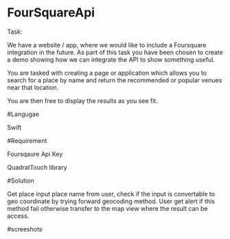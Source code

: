 # FourSquareApi

Task: 

We have a website / app, where we would like to include a Foursquare integration in the future. As part of this task you have been chosen to create a demo showing how we can integrate the API to show something useful.

You are tasked with creating a page or application which allows you to search for a place by name and return the recommended or popular venues near that location.

You are then free to display the results as you see fit.

#Langugae

Swift 

#Requirement

Foursqaure Api Key

QuadratTouch library

#Solution

Get place input place name from user, check if the input is convertable to geo coordinate by trying forward geocoding method. User get alert if this method fail otherwise transfer to the map view where the result can be access.

#screeshots 

